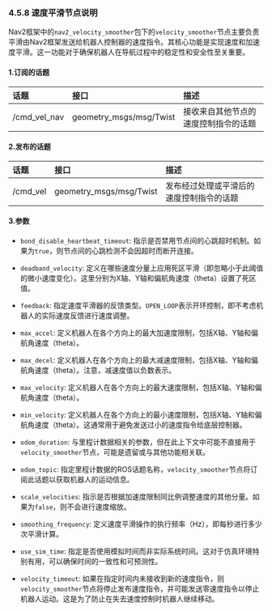 ### 4.5.8 速度平滑节点说明

Nav2框架中的`nav2_velocity_smoother`包下的`velocity_smoother`节点主要负责平滑由Nav2框架发送给机器人控制器的速度指令。其核心功能是实现速度和加速度平滑。这一功能对于确保机器人在导航过程中的稳定性和安全性至关重要。

#### 1.订阅的话题

| 话题 | 接口 | 描述 |
| :--- | :--- | :--- |
| /cmd\_vel\_nav | geometry\_msgs/msg/Twist | 接收来自其他节点的速度控制指令的话题 |

#### 2.发布的话题

| 话题 | 接口 | 描述 |
| :--- | :--- | :--- |
| /cmd\_vel | geometry\_msgs/msg/Twist | 发布经过处理或平滑后的速度控制指令的话题 |

#### 3.参数

* `bond_disable_heartbeat_timeout`: 指示是否禁用节点间的心跳超时机制。如果为`true`，则节点间的心跳检测不会因超时而断开连接。

* `deadband_velocity`: 定义在哪些速度分量上应用死区平滑（即忽略小于此阈值的微小速度变化）。这里分别为X轴、Y轴和偏航角速度（theta）设置了死区值。

* `feedback`: 指定速度平滑器的反馈类型。`OPEN_LOOP`表示开环控制，即不考虑机器人的实际速度反馈进行速度调整。

* `max_accel`: 定义机器人在各个方向上的最大加速度限制，包括X轴、Y轴和偏航角速度（theta）。

* `max_decel`: 定义机器人在各个方向上的最大减速度限制，包括X轴、Y轴和偏航角速度（theta）。注意，减速度值以负数表示。

* `max_velocity`: 定义机器人在各个方向上的最大速度限制，包括X轴、Y轴和偏航角速度（theta）。

* `min_velocity`: 定义机器人在各个方向上的最小速度限制，包括X轴、Y轴和偏航角速度（theta）。这通常用于避免发送过小的速度指令给底层控制器。

* `odom_duration`: 与里程计数据相关的参数，但在此上下文中可能不直接用于`velocity_smoother`节点，可能是遗留或与其他功能相关联。

* `odom_topic`: 指定里程计数据的ROS话题名称，`velocity_smoother`节点将订阅此话题以获取机器人的运动信息。

* `scale_velocities`: 指示是否根据加速度限制同比例调整速度的其他分量。如果为`false`，则不会进行速度缩放。

* `smoothing_frequency`: 定义速度平滑操作的执行频率（Hz），即每秒进行多少次平滑计算。

* `use_sim_time`: 指定是否使用模拟时间而非实际系统时间。这对于仿真环境特别有用，可以确保时间的一致性和可预测性。

* `velocity_timeout`: 如果在指定时间内未接收到新的速度指令，则`velocity_smoother`节点将停止发布速度指令，并可能发送零速度指令以停止机器人运动。这是为了防止在失去速度控制时机器人继续移动。



